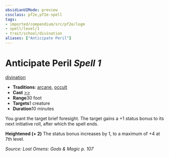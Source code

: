 ```yaml
---
obsidianUIMode: preview
cssclass: pf2e,pf2e-spell
tags:
- imported/compendium/src/pf2e/logm
- spell/level/1
- trait/school/divination
aliases: ["Anticipate Peril"]
---
```

# Anticipate Peril *Spell 1*   
[divination](divination.md)  

- **Traditions**: [arcane](arcane.md), [occult](occult.md)
- **Cast** [>>](chapter-9-playing-the-game.md#Actions "Two-Action") 
- **Range**30 foot
- **Targets**1 creature
- **Duration**10 minutes

You grant the target brief foresight. The target gains a +1 status bonus to its next initiative roll, after which the spell ends.

**Heightened (+ 2)** The status bonus increases by 1, to a maximum of +4 at 7th level.

*Source: Lost Omens: Gods & Magic p. 107*